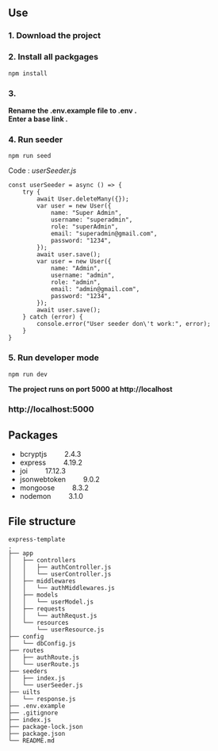 ## Use

### 1. Download the project

### 2. Install all packgages
```
npm install
```

### 3.
**Rename the .env.example file to .env .**
<br/>
**Enter a base link .**

### 4. Run seeder
```
npm run seed
```

Code : *userSeeder.js*
```
const userSeeder = async () => {
    try {
        await User.deleteMany({});
        var user = new User({
            name: "Super Admin",
            username: "superadmin",
            role: "superAdmin",
            email: "superadmin@gmail.com",
            password: "1234",
        });
        await user.save();
        var user = new User({
            name: "Admin",
            username: "admin",
            role: "admin",
            email: "admin@gmail.com",
            password: "1234",
        });
        await user.save();
    } catch (error) {
        console.error("User seeder don\'t work:", error);
    }
}
```

### 5. Run developer mode
```
npm run dev
```


**The project runs on port 5000 at http://localhost**
### http://localhost:5000


## Packages
+ bcryptjs         2.4.3
+ express         4.19.2
+ joi         17.12.3
+ jsonwebtoken         9.0.2
+ mongoose         8.3.2
+ nodemon         3.1.0


## File structure

```
express-template
.
├── app
│   ├── controllers
│   │   ├── authController.js
│   │   └── userController.js
│   ├── middlewares
│   │   └── authMiddlewares.js
│   ├── models
│   │   └── userModel.js
│   ├── requests
│   │   └── authRequst.js
│   └── resources
│       └── userResource.js
├── config
│   └── dbConfig.js
├── routes
│   ├── authRoute.js
│   └── userRoute.js
├── seeders
│   ├── index.js
│   └── userSeeder.js
├── uilts
│   └── response.js
├── .env.example
├── .gitignore
├── index.js
├── package-lock.json
├── package.json
└── README.md
```
